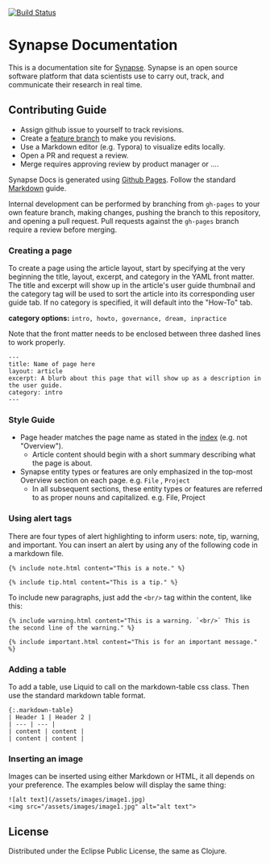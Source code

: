 [![Build Status](https://travis-ci.org/Sage-Bionetworks/synapseDocs.svg?branch=master)](https://travis-ci.org/Sage-Bionetworks/synapseDocs)

# Synapse Documentation

This is a documentation site for [Synapse](https://www.synapse.org). Synapse is an open source software platform that data
scientists use to carry out, track, and communicate their research in real time.

## Contributing Guide

- Assign github issue to yourself to track revisions.
- Create a [feature branch](https://guides.github.com/introduction/flow/) to make you revisions.
- Use a Markdown editor (e.g. Typora) to visualize edits locally. 
- Open a PR and request a review.
- Merge requires approving review by product manager or ....

Synapse Docs is generated using [Github Pages](https://pages.github.com/). Follow the standard [Markdown](https://github.com/adam-p/markdown-here/wiki/Markdown-Cheatsheet) guide.

Internal development can be performed by branching from `gh-pages` to your own feature branch, making changes, pushing the branch to this repository, and opening a pull request. Pull requests against the `gh-pages` branch require a review before merging.

### Creating a page

To create a page using the article layout, start by specifying at the very beginning the title, layout, excerpt, and category in the YAML front matter. The title and excerpt will show up in the article's user guide thumbnail and the category tag will be used to sort the article into its corresponding user guide tab. If no category is specified, it will default into the "How-To" tab. 

**category options:** `intro, howto, governance, dream, inpractice`


Note that the front matter needs to be enclosed between three dashed lines to work properly.

```
---
title: Name of page here
layout: article
excerpt: A blurb about this page that will show up as a description in the user guide.
category: intro 
---
```

### Style Guide 

- Page header matches the page name as stated in the [index](http://sage-bionetworks.github.io/synapseDocs/articles/) (e.g. not "Overview").
  - Article content should begin with a short summary describing what the page is about.
- Synapse entity types or features are only emphasized in the top-most Overview section on each page. e.g. `File` , `Project` 
  - In all subsequent sections, these entity types or features are referred to as proper nouns and capitalized. e.g. File, Project

### Using alert tags

There are four types of alert highlighting to inform users: note, tip, warning, and important. You can insert an alert by using any of the following code in a markdown file.
```
{% include note.html content="This is a note." %}

{% include tip.html content="This is a tip." %}
```
To include new paragraphs, just add the `<br/>` tag within the content, like this:
```
{% include warning.html content="This is a warning. `<br/>` This is the second line of the warning." %}

{% include important.html content="This is for an important message." %}
```

### Adding a table
To add a table, use Liquid to call on the markdown-table css class. Then use the standard markdown table format.
```
{:.markdown-table}
| Header 1 | Header 2 |
| --- | --- |
| content | content |
| content | content |
```

### Inserting an image
Images can be inserted using either Markdown or HTML, it all depends on your preference. The examples below will display the same thing:
```
![alt text](/assets/images/image1.jpg)
<img src="/assets/images/image1.jpg" alt="alt text">
```

## License

Distributed under the Eclipse Public License, the same as Clojure.
